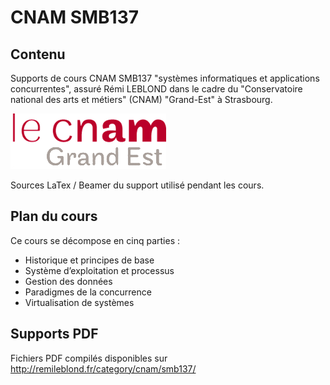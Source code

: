 CNAM SMB137
===========

Contenu
--
Supports de cours CNAM SMB137 "systèmes informatiques et applications concurrentes", assuré Rémi LEBLOND dans le cadre du "Conservatoire national des arts et métiers" (CNAM) "Grand-Est" à Strasbourg.

![Logo du CNAM](./illustration/leCnam.png)

Sources LaTex / Beamer du support utilisé pendant les cours.

Plan du cours
--
Ce cours se décompose en cinq parties :
- Historique et principes de base
- Système d’exploitation et processus
- Gestion des données
- Paradigmes de la concurrence
- Virtualisation de systèmes  

Supports PDF
--
Fichiers PDF compilés disponibles sur http://remileblond.fr/category/cnam/smb137/
